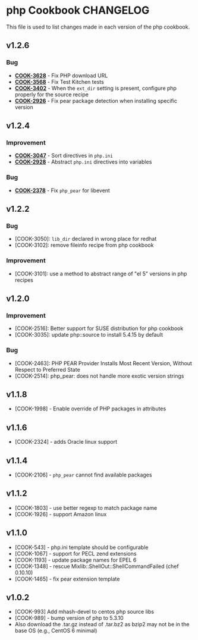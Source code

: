 php Cookbook CHANGELOG
======================
This file is used to list changes made in each version of the php cookbook.


v1.2.6
------
### Bug
- **[COOK-3628](https://tickets.opscode.com/browse/COOK-3628)** - Fix PHP download URL
- **[COOK-3568](https://tickets.opscode.com/browse/COOK-3568)** - Fix Test Kitchen tests
- **[COOK-3402](https://tickets.opscode.com/browse/COOK-3402)** - When the `ext_dir` setting is present, configure php properly for the source recipe
- **[COOK-2926](https://tickets.opscode.com/browse/COOK-2926)** - Fix pear package detection when installing specific version


v1.2.4
------
### Improvement
- **[COOK-3047](https://tickets.opscode.com/browse/COOK-3047)** - Sort directives in `php.ini`
- **[COOK-2928](https://tickets.opscode.com/browse/COOK-2928)** - Abstract `php.ini` directives into variables

### Bug
- **[COOK-2378](https://tickets.opscode.com/browse/COOK-2378)** - Fix `php_pear` for libevent

v1.2.2
------
### Bug
- [COOK-3050]: `lib_dir` declared in wrong place for redhat
- [COOK-3102]: remove fileinfo recipe from php cookbook

### Improvement
- [COOK-3101]: use a method to abstract range of "el 5" versions in php recipes

v1.2.0
------
### Improvement
- [COOK-2516]: Better support for SUSE distribution for php cookbook
- [COOK-3035]: update php::source to install 5.4.15 by default

### Bug
- [COOK-2463]: PHP PEAR Provider Installs Most Recent Version, Without Respect to Preferred State
- [COOK-2514]: php_pear: does not handle more exotic version strings

v1.1.8
------
- [COOK-1998] - Enable override of PHP packages in attributes

v1.1.6
------
- [COOK-2324] - adds Oracle linux support

v1.1.4
------
- [COOK-2106] - `php_pear` cannot find available packages

v1.1.2
------
- [COOK-1803] - use better regexp to match package name
- [COOK-1926] - support Amazon linux

v1.1.0
------
- [COOK-543] - php.ini template should be configurable
- [COOK-1067] - support for PECL zend extensions
- [COOK-1193] - update package names for EPEL 6
- [COOK-1348] - rescue Mixlib::ShellOut::ShellCommandFailed (chef 0.10.10)
- [COOK-1465] - fix pear extension template

v1.0.2
------
- [COOK-993] Add mhash-devel to centos php source libs
- [COOK-989] - bump version of php to 5.3.10
- Also download the .tar.gz instead of .tar.bz2 as bzip2 may not be in the base OS (e.g., CentOS 6 minimal)
